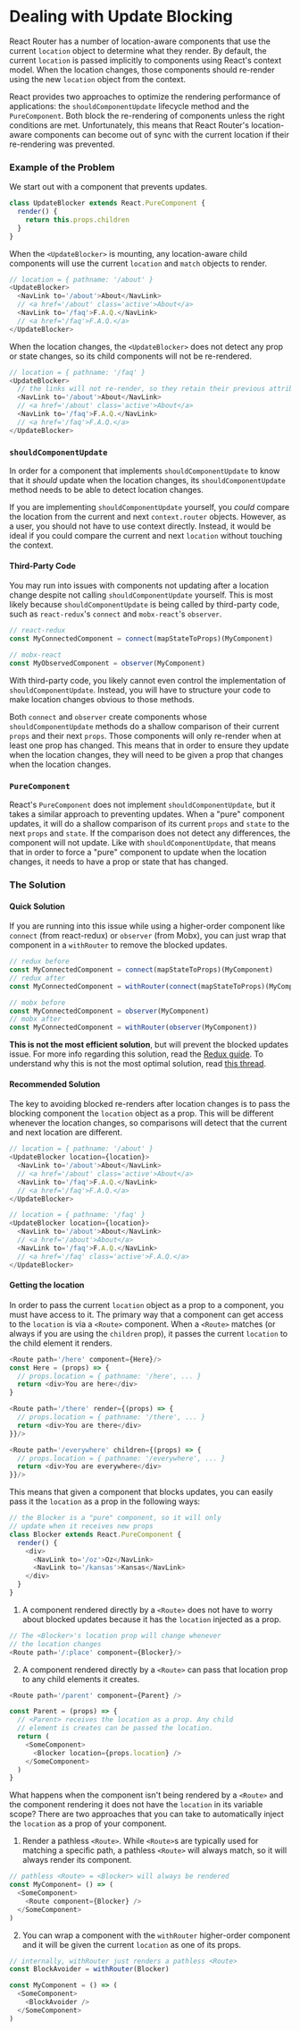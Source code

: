 # Dealing with Update Blocking

React Router has a number of location-aware components that use the current `location` object to determine what they render. By default, the current `location` is passed implicitly to components using React's context model. When the location changes, those components should re-render using the new `location` object from the context.

React provides two approaches to optimize the rendering performance of applications: the `shouldComponentUpdate` lifecycle method and the `PureComponent`. Both block the re-rendering of components unless the right conditions are met. Unfortunately, this means that React Router's location-aware components can become out of sync with the current location if their re-rendering was prevented.

### Example of the Problem

We start out with a component that prevents updates.

```js
class UpdateBlocker extends React.PureComponent {
  render() {
    return this.props.children
  }
}
```

When the `<UpdateBlocker>` is mounting, any location-aware child components will use the current `location` and `match` objects to render.

```js
// location = { pathname: '/about' }
<UpdateBlocker>
  <NavLink to='/about'>About</NavLink>
  // <a href='/about' class='active'>About</a>
  <NavLink to='/faq'>F.A.Q.</NavLink>
  // <a href='/faq'>F.A.Q.</a>
</UpdateBlocker>
```

When the location changes, the `<UpdateBlocker>` does not detect any prop or state changes, so its child components will not be re-rendered.

```js
// location = { pathname: '/faq' }
<UpdateBlocker>
  // the links will not re-render, so they retain their previous attributes
  <NavLink to='/about'>About</NavLink>
  // <a href='/about' class='active'>About</a>
  <NavLink to='/faq'>F.A.Q.</NavLink>
  // <a href='/faq'>F.A.Q.</a>
</UpdateBlocker>
```

### `shouldComponentUpdate`

In order for a component that implements `shouldComponentUpdate` to know that it _should_ update when the location changes, its `shouldComponentUpdate` method needs to be able to detect location changes.

If you are implementing `shouldComponentUpdate` yourself, you _could_ compare the location from the current and next `context.router` objects. However, as a user, you should not have to use context directly. Instead, it would be ideal if you could compare the current and next `location` without touching the context.

#### Third-Party Code

You may run into issues with components not updating after a location change despite not calling `shouldComponentUpdate` yourself. This is most likely because `shouldComponentUpdate` is being called by third-party code, such as `react-redux`'s `connect` and `mobx-react`'s `observer`.

```js
// react-redux
const MyConnectedComponent = connect(mapStateToProps)(MyComponent)

// mobx-react
const MyObservedComponent = observer(MyComponent)
```

With third-party code, you likely cannot even control the implementation of `shouldComponentUpdate`. Instead, you will have to structure your code to make location changes obvious to those methods.

Both `connect` and `observer` create components whose `shouldComponentUpdate` methods do a shallow comparison of their current `props` and their next `props`. Those components will only re-render when at least one prop has changed. This means that in order to ensure they update when the location changes, they will need to be given a prop that changes when the location changes.

### `PureComponent`

React's `PureComponent` does not implement `shouldComponentUpdate`, but it takes a similar approach to preventing updates. When a "pure" component updates, it will do a shallow comparison of its current `props` and `state` to the next `props` and `state`. If the comparison does not detect any differences, the component will not update. Like with `shouldComponentUpdate`, that means that in order to force a "pure" component to update when the location changes, it needs to have a prop or state that has changed.

### The Solution

#### Quick Solution
If you are running into this issue while using a higher-order component like `connect` (from react-redux) or `observer` (from Mobx), you can just wrap that component in a `withRouter` to remove the blocked updates.

```javascript
// redux before
const MyConnectedComponent = connect(mapStateToProps)(MyComponent)
// redux after
const MyConnectedComponent = withRouter(connect(mapStateToProps)(MyComponent))

// mobx before
const MyConnectedComponent = observer(MyComponent)
// mobx after
const MyConnectedComponent = withRouter(observer(MyComponent))
```

**This is not the most efficient solution**, but will prevent the blocked updates issue. For more info regarding this solution, read the [Redux guide](https://github.com/ReactTraining/react-router/blob/master/packages/react-router/docs/guides/redux.md#blocked-updates).  To understand why this is not the most optimal solution, read [this thread](https://github.com/ReactTraining/react-router/pull/5552#issuecomment-331502281).

#### Recommended Solution
The key to avoiding blocked re-renders after location changes is to pass the blocking component the `location` object as a prop. This will be different whenever the location changes, so comparisons will detect that the current and next location are different.

```js
// location = { pathname: '/about' }
<UpdateBlocker location={location}>
  <NavLink to='/about'>About</NavLink>
  // <a href='/about' class='active'>About</a>
  <NavLink to='/faq'>F.A.Q.</NavLink>
  // <a href='/faq'>F.A.Q.</a>
</UpdateBlocker>

// location = { pathname: '/faq' }
<UpdateBlocker location={location}>
  <NavLink to='/about'>About</NavLink>
  // <a href='/about'>About</a>
  <NavLink to='/faq'>F.A.Q.</NavLink>
  // <a href='/faq' class='active'>F.A.Q.</a>
</UpdateBlocker>
```

#### Getting the location

In order to pass the current `location` object as a prop to a component, you must have access to it. The primary way that a component can get access to the `location` is via a `<Route>` component. When a `<Route>` matches (or always if you are using the `children` prop), it passes the current `location` to the child element it renders.

```js
<Route path='/here' component={Here}/>
const Here = (props) => {
  // props.location = { pathname: '/here', ... }
  return <div>You are here</div>
}

<Route path='/there' render={(props) => {
  // props.location = { pathname: '/there', ... }
  return <div>You are there</div>
}}/>

<Route path='/everywhere' children={(props) => {
  // props.location = { pathname: '/everywhere', ... }
  return <div>You are everywhere</div>
}}/>
```

This means that given a component that blocks updates, you can easily pass it the `location` as a prop in the following ways:

```js
// the Blocker is a "pure" component, so it will only
// update when it receives new props
class Blocker extends React.PureComponent {
  render() {
    <div>
      <NavLink to='/oz'>Oz</NavLink>
      <NavLink to='/kansas'>Kansas</NavLink>
    </div>
  }
}
```

1. A component rendered directly by a `<Route>` does not have to worry about blocked updates because it has the `location` injected as a prop.

```js
// The <Blocker>'s location prop will change whenever
// the location changes
<Route path='/:place' component={Blocker}/>
```

2. A component rendered directly by a `<Route>` can pass that location prop to any child elements it creates.

```js
<Route path='/parent' component={Parent} />

const Parent = (props) => {
  // <Parent> receives the location as a prop. Any child
  // element is creates can be passed the location.
  return (
    <SomeComponent>
      <Blocker location={props.location} />
    </SomeComponent>
  )
}
```

What happens when the component isn't being rendered by a `<Route>` and the component rendering it does not have the `location` in its variable scope? There are two approaches that you can take to automatically inject the `location` as a prop of your component.

1. Render a pathless `<Route>`. While `<Route>`s are typically used for matching a specific path, a pathless `<Route>` will always match, so it will always render its component.

```js
// pathless <Route> = <Blocker> will always be rendered
const MyComponent= () => (
  <SomeComponent>
    <Route component={Blocker} />
  </SomeComponent>
)
```

2. You can wrap a component with the `withRouter` higher-order component and it will be given the current `location` as one of its props.

```js
// internally, withRouter just renders a pathless <Route>
const BlockAvoider = withRouter(Blocker)

const MyComponent = () => (
  <SomeComponent>
    <BlockAvoider />
  </SomeComponent>
)
```
